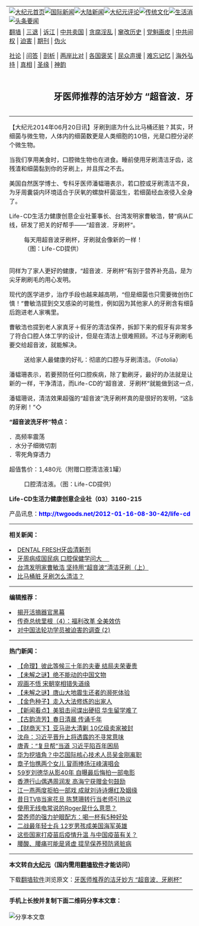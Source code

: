 <a name="1" id="1" target="_blank"></a><span id="1"></span>
<table align=center border="0"><tr><td colspan="2" VALIGN=TOP><a href="https://github.com/fslmcq3362/djy/blob/master/gb/nf1351518.md#1"><img src="https://raw.githubusercontent.com/fslmcq3362/www/master/t/djy/1.jpg" title="大纪元首页" alt="大纪元首页"></a><a href="https://github.com/fslmcq3362/djy/blob/master/gb/n24hr.md#1"><img src="https://raw.githubusercontent.com/fslmcq3362/www/master/t/djy/3.jpg" title="国际新闻" alt="国际新闻"></a><a href="https://github.com/fslmcq3362/djy/blob/master/gb/nsc413.md#1"><img src="https://raw.githubusercontent.com/fslmcq3362/www/master/t/djy/4.jpg" title="大陆新闻" alt="大陆新闻"></a><a href="https://github.com/fslmcq3362/djy/blob/master/gb/news392.md#1"><img src="https://raw.githubusercontent.com/fslmcq3362/www/master/t/djy/5.jpg" title="大纪元评论" alt="大纪元评论"></a><a href="https://github.com/fslmcq3362/djy/blob/master/gb/news2007.md#1"><img src="https://raw.githubusercontent.com/fslmcq3362/www/master/t/djy/6.jpg" title="传统文化" alt="传统文化"></a><a href="https://github.com/fslmcq3362/djy/blob/master/gb/news2008.md#1"><img src="https://raw.githubusercontent.com/fslmcq3362/www/master/t/djy/7.jpg" title="生活消费" alt="生活消费"></a><a href="https://github.com/fslmcq3362/djy/blob/master/gb/ncyule.md#1"><img src="https://raw.githubusercontent.com/fslmcq3362/www/master/t/djy/8.jpg" title="娱乐休闲" alt="娱乐休闲"></a><a href="https://github.com/fslmcq3362/djy/blob/master/gb/nsc1002.md#1"><img src="https://raw.githubusercontent.com/fslmcq3362/www/master/t/djy/9.jpg" title="健康" alt="健康"></a><a href="https://github.com/fslmcq3362/djy/blob/master/gb/nf6092.md#1"><img src="https://raw.githubusercontent.com/fslmcq3362/www/master/t/djy/10a.jpg" title="独家" alt="独家"></a><a href="https://github.com/fslmcq3362/djy/blob/master/gb/nf4514.md#1"><img src="https://raw.githubusercontent.com/fslmcq3362/www/master/t/djy/12a.jpg" title="头条要闻" alt="头条要闻"></a></td></tr>
<tr><td colspan="2" VALIGN=TOP><a target="_blank" href="https://github.com/fslmcq3362/www/blob/master/README.md?zsrh#1">翻墙</a> | <a target="_blank" href="https://github.com/fslmcq3362/djy/blob/master/gb/nf5657.md#1">三退</a> | <a target="_blank" href="https://github.com/fslmcq3362/djy/blob/master/gb/nf6124.md#1">诉江</a> | <a target="_blank" href="https://github.com/fslmcq3362/djy/blob/master/gb/nf1176117.md#1">中共卖国</a> | <a target="_blank" href="https://github.com/fslmcq3362/djy/blob/master/gb/nf5773.md#1">贪腐淫乱</a> | <a target="_blank" href="https://github.com/fslmcq3362/djy/blob/master/gb/nf1176115.md#1">窜改历史</a> | <a target="_blank" href="https://github.com/fslmcq3362/djy/blob/master/gb/nf1176107.md#1">党魁画皮</a> | <a target="_blank" href="https://github.com/fslmcq3362/djy/blob/master/gb/nf1320400.md#1">中共间谍</a> | <a target="_blank" href="https://github.com/fslmcq3362/djy/blob/master/gb/nf1176114.md#1">破坏传统</a> | <a target="_blank" href="https://github.com/fslmcq3362/ntdtv/blob/master/gb/prog447_1.md#1">恶贯满盈</a> | <a target="_blank" href="https://github.com/fslmcq3362/djy/blob/master/gb/ncid278.md#1">人权</a> | <a target="_blank" href="https://github.com/fslmcq3362/djy/blob/master/gb/nf1176111.md#1">迫害</a> | <a target="_blank" href="https://gitlab.com/szzdlab/mh-qikan/blob/master/README.md#1">期刊</a> | <a target="_blank" href="https://github.com/fslmcq3362/djy/blob/master/gb/nf5562.md#1">伪火</a></p><p><a target="_blank" href="https://github.com/fslmcq3362/djy/blob/master/gb/9p.md#1">社论</a> | <a target="_blank" href="https://github.com/fslmcq3362/djy/blob/master/gb/nf4378.md#1">问答</a> | <a target="_blank" href="https://github.com/fslmcq3362/djy/blob/master/gb/nf5792.md#1">剖析</a> | <a target="_blank" href="https://github.com/fslmcq3362/djy/blob/master/gb/nf5735.md#1">两岸比对</a> | <a target="_blank" href="https://github.com/fslmcq3362/djy/blob/master/gb/nf6119.md#1">各国褒奖</a> | <a target="_blank" href="https://github.com/fslmcq3362/djy/blob/master/gb/nf6120.md#1">民众声援</a> | <a target="_blank" href="https://github.com/fslmcq3362/djy/blob/master/gb/nf1188594.md#1">难忘记忆</a> | <a target="_blank" href="https://github.com/fslmcq3362/djy/blob/master/gb/nf3180.md#1">海外弘传</a> | <a target="_blank" href="https://github.com/fslmcq3362/djy/blob/master/gb/nf5410.md#1">万人上访</a> | <a target="_blank" href="https://github.com/fslmcq3362/www/blob/master/README.md?zsrh#1">平台首页</a> | <a target="_blank" href="https://github.com/fslmcq3362/djy/blob/master/gb/nf4386.md#1">支持</a> | <a target="_blank" href="https://github.com/fslmcq3362/djy/blob/master/gb/nf4389.md#1">真相</a> | <a target="_blank" href="https://github.com/fslmcq3362/djy/blob/master/gb/nf5790.md#1">圣缘</a> | <a target="_blank" href="https://github.com/fslmcq3362/djy/blob/master/gb/nf4786.md#1">神韵</a></td></tr>
<tr><td VALIGN=TOP width="626"><h2 align=center>牙医师推荐的洁牙妙方 “超音波．牙刷杯”</h2>

<h6></h6>
<hr>
	<p>【大纪元2014年06月20日讯】牙刷到底为什么比马桶还脏？其实，环境中充斥着肉眼看不见的细菌与微生物，人体内的细菌数更是人类细胞的10倍，光是口腔分泌的唾液，每毫升就有约1亿个微生物。</p>
<p>当我们享用美食时，口腔微生物也在进食。睡前使用牙刷清洁牙齿，这个简单的动作便使得食物残渣和细菌黏到你的牙刷上，并且挥之不去。</p>
<p>美国自然医学博士、专科牙医师潘韫珊表示，若口腔或牙刷清洁不良，就有可能导致牙周病，因为牙周囊袋内环境适合于厌氧的螺旋杆菌滋生，若细菌经血液侵入全身，那么后果就难以估计了。</p>
<p>Life-CD生活力健康创意企业社董事长、台湾发明家<ahref="https://github.com/fslmcq3362/djy/blob/master/gb/tag/%E6%9B%B9%E6%95%8F%E6%B5%A9.md#1">曹敏浩</a>，替“病从口入”的第一道牙刷清洁防线，研发了把关的好帮手——“<ahref="https://github.com/fslmcq3362/djy/blob/master/gb/tag/%E8%B6%85%E9%9F%B3%E6%B3%A2.md#1">超音波</a>．牙刷杯”。<br />
	<figure id="attachment_5741519" aria-describedby="caption-attachment-5741519" style="width: 351px" class="wp-caption aligncenter"><ahref=" https://i.epochtimes.com/assets/uploads/2014/06/1406200636092599.jpg" target="_blank" rel="noreferrer noopener"></a><figcaption id="caption-attachment-5741519" class="wp-caption-text">每天用<ahref="https://github.com/fslmcq3362/djy/blob/master/gb/tag/%E8%B6%85%E9%9F%B3%E6%B3%A2.md#1">超音波</a>牙刷杯，牙刷就会像新的一样！（图：Life-CD提供）</figcaption></figure><br />同样为了家人更好的健康，“超音波．牙刷杯”有别于营养补充品，是为了彻底清洁如无数细密针尖牙刷刷毛的用心发明。</p>
<p>现代的医学进步，治疗手段也越来越高明，“但是细菌也只需要微创伤口就能入侵了，一定要谨慎！”<ahref="https://github.com/fslmcq3362/djy/blob/master/gb/tag/%E6%9B%B9%E6%95%8F%E6%B5%A9.md#1">曹敏浩</a>提到交叉感染的可能性，例如因为其他家人的牙刷含有细菌，共用牙膏后使得细菌最后跑进老人家嘴里。</p>
<p>曹敏浩也提到老人家真牙＋假牙的清洁保养，拆卸下来的假牙有非常多凹凸不平的窟窿，那是为了符合口腔人体工学的设计，但是在清洁上很难照顾。不过与牙刷刷毛难清洗是同样的道理，只要交给超音波，就能解决。<br />
	<figure id="attachment_5741522" aria-describedby="caption-attachment-5741522" style="width: 600px" class="wp-caption aligncenter"><ahref=" https://i.epochtimes.com/assets/uploads/2014/06/1405090052102599-600x397.jpg" target="_blank" rel="noreferrer noopener"></a><figcaption id="caption-attachment-5741522" class="wp-caption-text">送给家人最健康的好礼：彻底的口腔与牙刷清洁。（Fotolia）</figcaption></figure></p>
<p>潘韫珊表示，若要预防任何口腔疾病，除了勤刷牙，最好的办法就是让每一支牙刷，都维持像全新的一样，干净清洁，而Life-CD的“超音波．牙刷杯”就能做到这一点，为此她大力推荐。</p>
<p>潘韫珊说，清洁效果超强的“超音波”洗牙刷杯真的是很好的发明，“这就像每天换一支全新、干净的牙刷！”◇</p>
<p><b>“超音波洗牙杯”特点：</b></p>
<p>．高频率震荡<br />．水分子细微切割<br />．零死角穿透力</p>
<p>超值售价：1,480元（附赠<ahref="https://github.com/fslmcq3362/djy/blob/master/gb/tag/%E5%8F%A3%E8%85%94%E6%B8%85%E6%B4%81.md#1">口腔清洁</a>液1罐）<br />
	<figure id="attachment_5739154" aria-describedby="caption-attachment-5739154" style="width: 600px" class="wp-caption aligncenter"><ahref=" https://i.epochtimes.com/assets/uploads/2014/06/1403210437272599-600x900.jpg" target="_blank" rel="noreferrer noopener"></a><figcaption id="caption-attachment-5739154" class="wp-caption-text"><ahref="https://github.com/fslmcq3362/djy/blob/master/gb/tag/%E5%8F%A3%E8%85%94%E6%B8%85%E6%B4%81.md#1">口腔清洁</a>液。（图：Life-CD提供）</figcaption></figure></p>
<p><b>Life-CD生活力健康创意企业社（03）3160-215</b></p>
<p>产品讯息：<b><font color="#0000FF"><ahref="http://twgoods.net/2012-01-16-08-30-42/life-cd">http://twgoods.net/2012-01-16-08-30-42/life-cd</a></font></b></p>
	
<hr>


<strong>相关新闻：</strong>
<li><a href="https://github.com/fslmcq3362/djy/blob/master/gb/13/3/27/n3832417.md#1">DENTAL FRESH牙齿清新剂</a></li>
<li><a href="https://github.com/fslmcq3362/djy/blob/master/gb/13/3/28/n3833873.md#1">牙周病成国民病 口腔保健学问大 　</a></li>
<li><a href="https://github.com/fslmcq3362/djy/blob/master/gb/14/2/21/n4088662.md#1">台湾发明家曹敏浩 坚持用“超音波”清洁牙刷（上）</a></li>
<li><a href="https://github.com/fslmcq3362/djy/blob/master/gb/14/3/4/n4097127.md#1">比马桶脏 牙刷怎么清洁？</a></li>
<hr>


<strong>编辑推荐：</strong>
<li><a href="https://github.com/fslmcq3362/djy/blob/master/gb/10/4/19/n2881569.md?dfh#1" target="_blank">揭开活摘器官黑幕</a></li><li><a href="https://github.com/tsiac2612/djy/blob/master/gb/18/12/24/n10929549.md#1" target="_blank">传奇总统里根（4）：福利改革 全美效仿</a></li><li><a href="https://github.com/tsiac2612/djy/blob/master/gb/17/6/6/n9230640.md#1" target="_blank">对中国法轮功学员被迫害的调查 (2)</a></li>
<hr>

<strong>热门新闻：</strong>
<li><a href="https://github.com/piwtjw3874/djy/blob/master/gb/21/6/14/n13020872.md#1">【命理】彼此等候三十年的夫妻 结局夫荣妻贵</a></li>
<li><a href="https://github.com/piwtjw3874/djy/blob/master/gb/21/7/2/n13064296.md#1">【未解之谜】绝不能动的中国文物</a></li>
<li><a href="https://github.com/piwtjw3874/djy/blob/master/gb/21/6/26/n13049744.md#1">观画不悟 宋朝宰相错失道缘</a></li>
<li><a href="https://github.com/piwtjw3874/djy/blob/master/gb/21/7/1/n13061464.md#1">【未解之谜】唐山大地震生还者的濒死体验</a></li>
<li><a href="https://github.com/piwtjw3874/djy/blob/master/gb/21/5/17/n12955212.md#1">【金色种子】走入大法修炼的出家人</a></li>
<li><a href="https://github.com/piwtjw3874/djy/blob/master/gb/21/7/6/n13072489.md#1">【新闻看点】美狙击间谍出硬招 华生留学难了</a></li>
<li><a href="https://github.com/piwtjw3874/djy/blob/master/gb/21/7/7/n13074210.md#1">【古韵流芳】春日清晨  传诵千年</a></li>
<li><a href="https://github.com/piwtjw3874/djy/blob/master/gb/21/7/6/n13072429.md#1">【财商天下】亚马逊大清剿 10亿级卖家被封</a></li>
<li><a href="https://github.com/piwtjw3874/djy/blob/master/gb/21/7/5/n13069714.md#1">沈舟：习近平晋升上将透露的不寻常意味</a></li>
<li><a href="https://github.com/piwtjw3874/djy/blob/master/gb/21/7/4/n13066148.md#1">唐青：“复旦帮”当道 习近平陷百年困局</a></li>
<li><a href="https://github.com/piwtjw3874/djy/blob/master/gb/21/7/5/n13069146.md#1">华为挖墙角？中芯国际核心技术人员吴金刚离职</a></li>
<li><a href="https://github.com/piwtjw3874/djy/blob/master/gb/21/7/4/n13067202.md#1">章子怡携两个女儿 冒雨捧场汪峰演唱会</a></li>
<li><a href="https://github.com/piwtjw3874/djy/blob/master/gb/21/7/6/n13072561.md#1">59岁刘德华从影40年 自曝最后悔拍一部电影</a></li>
<li><a href="https://github.com/piwtjw3874/djy/blob/master/gb/21/7/5/n13070088.md#1">香港行山偶遇周润发 高海宁获赠金句鼓励</a></li>
<li><a href="https://github.com/piwtjw3874/djy/blob/master/gb/21/7/6/n13072394.md#1">江一燕两度拒拍一部戏 成就刘诗诗爆红及姻缘</a></li>
<li><a href="https://github.com/piwtjw3874/djy/blob/master/gb/21/7/4/n13067100.md#1">昔日TVB当家花旦 陈慧珊转行当老师引热议</a></li>
<li><a href="https://github.com/piwtjw3874/djy/blob/master/gb/21/7/5/n13067921.md#1">使用无线电常说的Roger是什么意思？</a></li>
<li><a href="https://github.com/piwtjw3874/djy/blob/master/gb/21/7/6/n13071655.md#1">营养师的强力护眼配方：喝一杯有5种好处</a></li>
<li><a href="https://github.com/piwtjw3874/djy/blob/master/gb/21/7/5/n13068515.md#1">二战最年轻士兵 12岁男孩成美国海军英雄</a></li>
<li><a href="https://github.com/piwtjw3874/djy/blob/master/gb/21/7/2/n13063902.md#1">这些国家打疫苗后疫情升温 与中国疫苗有关？</a></li>
<li><a href="https://github.com/piwtjw3874/djy/blob/master/gb/21/5/11/n12939039.md#1">腰酸、腰痛可能是肾虚 提早保养预防肾脏病</a></li>
<hr>

<strong>本文转自<a href="https://www.epochtimes.com">大纪元</a>（国内需用<a href="https://github.com/fslmcq3362/www/blob/master/README.md#8">翻墙软件</a>才能访问）</strong><p>下载<a href="https://github.com/fslmcq3362/www/blob/master/README.md#8">翻墙软件</a>浏览原文：<a href="https://www.epochtimes.com/gb/14/6/20/n4182741.htm">牙医师推荐的洁牙妙方 “超音波．牙刷杯”</a></p><hr>

<strong>手机上长按并复制下面二维码分享本文章：</strong><br><br><img src="https://chart.apis.google.com/chart?cht=qr&chs=240x240&choe=UTF-8&chld=M|2&chl=https://github.com/fslmcq3362/djy/blob/master/gb/14/6/20/n4182741.md%231" title="分享本文章"></td><td VALIGN=TOP><a href="https://github.com/fslmcq3362/djy/blob/master/gb/16/1/21/n4622075.md?dfh#1" target="_blank"><img src="https://raw.githubusercontent.com/fslmcq3362/djy/master/gb/300/wei-f1.jpg" title="中共的伪火骗局"  alt="中共的伪火骗局"></a><br><a href="https://github.com/fslmcq3362/www/blob/master/README.md?dfh#9" target="_blank"><img src="https://raw.githubusercontent.com/fslmcq3362/djy/master/gb/300/yong-h.jpg" title="永恒的见证"  alt="永恒的见证"></a><br><a href="https://github.com/fslmcq3362/djy/blob/master/gb/13/9/29/n3974789.md?dfh#1" target="_blank"><img src="https://raw.githubusercontent.com/fslmcq3362/djy/master/gb/300/shang-lnz.jpg" title="善良女子被中共投男牢"  alt="善良女子被中共投男牢"></a><br><a href="https://github.com/fslmcq3362/djy/blob/master/gb/16/3/16/n4663449.md?dfh#1" target="_blank"><img src="https://raw.githubusercontent.com/fslmcq3362/djy/master/gb/300/huo-z3.jpg" title="警卫目击活摘器官"  alt="警卫目击活摘器官"></a><br><a href="https://github.com/fslmcq3362/djy/blob/master/gb/16/8/7/n8177641.md?dfh#1" target="_blank"><img src="https://raw.githubusercontent.com/fslmcq3362/djy/master/gb/300/huo-z4.jpg" title="证人描述活摘恐怖"  alt="证人描述活摘恐怖"></a><br><a href="https://github.com/fslmcq3362/djy/blob/master/gb/10/4/19/n2881569.md?dfh#1" target="_blank"><img src="https://raw.githubusercontent.com/fslmcq3362/djy/master/gb/300/huo-z1.jpg" title="揭开活摘器官黑幕"  alt="揭开活摘器官黑幕"></a><br><a href="https://github.com/fslmcq3362/djy/blob/master/gb/10/11/7/n3077476.md?dfh#1" target="_blank"><img src="https://raw.githubusercontent.com/fslmcq3362/djy/master/gb/300/ma-ks.jpg" title="马克思的成魔之路"  alt="马克思的成魔之路"></a><br><a href="https://github.com/fslmcq3362/djy/blob/master/gb/14/6/9/n4173977.md?dfh#1" target="_blank"><img src="https://raw.githubusercontent.com/fslmcq3362/djy/master/gb/300/chang-zs.jpg" title="藏字石 蕴天机"  alt="藏字石 蕴天机"></a><br><a href="https://github.com/fslmcq3362/djy/blob/master/gb/18/5/10/n10381511.md?dfh#1" target="_blank"><img src="https://raw.githubusercontent.com/fslmcq3362/djy/master/gb/300/st1.jpg" title="关注三亿人三退"  alt="关注三亿人三退"></a><br><a href="https://github.com/fslmcq3362/djy/blob/master/gb/18/3/21/n10237682.md?dfh#1" target="_blank"><img src="https://raw.githubusercontent.com/fslmcq3362/djy/master/gb/300/jie-t.jpg" title="解体中共复兴中华"  alt="解体中共复兴中华"></a><br><a href="https://github.com/fslmcq3362/djy/blob/master/gb/9/2/9/n2422991.md?dfh#1" target="_blank"><img src="https://raw.githubusercontent.com/fslmcq3362/djy/master/gb/300/gao-zs.jpg" title="中共迫害良心律师"  alt="中共迫害良心律师"></a><br><a href="https://github.com/fslmcq3362/djy/blob/master/gb/18/12/9/n10900044.md?dfh#1" target="_blank"><img src="https://raw.githubusercontent.com/fslmcq3362/djy/master/gb/300/sj1.jpg" title="三百多万人举报江泽民"  alt="三百多万人举报江泽民"></a><br><a href="https://github.com/fslmcq3362/djy/blob/master/gb/18/8/28/n10672014.md?dfh#1" target="_blank"><img src="https://raw.githubusercontent.com/fslmcq3362/djy/master/gb/300/sj2.jpg" title="这些官员为何起诉江泽民"  alt="这些官员为何起诉江泽民"></a><br><a href="https://github.com/fslmcq3362/djy/blob/master/gb/8/12/18/n2367165.md?dfh#1" target="_blank"><img src="https://raw.githubusercontent.com/fslmcq3362/djy/master/gb/300/liangan.jpg" title="海峡两岸的强烈对比"  alt="海峡两岸的强烈对比"></a><br><a href="https://github.com/fslmcq3362/djy/blob/master/gb/15/12/10/n4593139.md?dfh#1" target="_blank"><img src="https://raw.githubusercontent.com/fslmcq3362/djy/master/gb/300/jia-ndzl.jpg" title="加拿大总理的贺信"  alt="加拿大总理的贺信"></a><br><a href="https://github.com/fslmcq3362/djy/blob/master/gb/11/6/17/n3289382.md?dfh#1" target="_blank"><img src="https://raw.githubusercontent.com/fslmcq3362/djy/master/gb/300/xiao-wd.jpg" title="探寻真相兼听则明"  alt="探寻真相兼听则明"></a><br><a href="https://github.com/fslmcq3362/djy/blob/master/gb/18/10/27/n10812623.md?dfh#1" target="_blank"><img src="https://raw.githubusercontent.com/fslmcq3362/djy/master/gb/300/yindu.jpg" title="印度媒体报道东方"  alt="印度媒体报道东方"></a><br><a href="https://github.com/fslmcq3362/djy/blob/master/gb/18/6/9/n10469652.md?dfh#1" target="_blank"><img src="https://raw.githubusercontent.com/fslmcq3362/djy/master/gb/300/xie-j.jpg" title="不一样的海外校园"  alt="不一样的海外校园"></a><br><a href="https://github.com/fslmcq3362/djy/blob/master/gb/7/4/5/n1669415.md?dfh#1" target="_blank"><img src="https://raw.githubusercontent.com/fslmcq3362/djy/master/gb/300/li-up.jpg" title="从大师到徒弟的传奇"  alt="从大师到徒弟的传奇"></a><br><a href="https://github.com/fslmcq3362/djy/blob/master/gb/17/5/26/n9191512.md?dfh#1" target="_blank"><img src="https://raw.githubusercontent.com/fslmcq3362/djy/master/gb/300/zfl2.jpg" title="亿万人与东方一本奇书"  alt="亿万人与东方一本奇书"></a><br><a href="https://github.com/fslmcq3362/djy/blob/master/gb/13/11/27/n4020290.md?dfh#1" target="_blank"><img src="https://raw.githubusercontent.com/fslmcq3362/djy/master/gb/300/zhen-h.jpg" title="大陆见不到的震撼场面"  alt="大陆见不到的震撼场面"></a><br><a href="https://github.com/fslmcq3362/djy/blob/master/gb/15/7/17/n4482910.md?dfh#1" target="_blank"><img src="https://raw.githubusercontent.com/fslmcq3362/djy/master/gb/300/dalu-sk.jpg" title="人心向善 大陆当初盛况"  alt="人心向善 大陆当初盛况"></a><br><a href="https://github.com/fslmcq3362/djy/blob/master/gb/19/1/5/n10955468.md?dfh#1" target="_blank"><img src="https://raw.githubusercontent.com/fslmcq3362/djy/master/gb/300/zfl1.jpg" title="追寻真理 这书讲什么"  alt="追寻真理 这书讲什么"></a><br><a href="https://github.com/fslmcq3362/www/blob/master/README.md?dfh#1" target="_blank"><img src="https://raw.githubusercontent.com/fslmcq3362/djy/master/gb/300/fq1.jpg" title="下载免费翻墙软件"  alt="下载免费翻墙软件"></a><br></td></tr></table>
